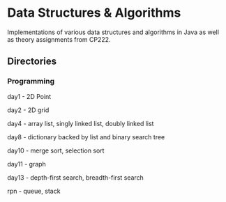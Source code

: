# Data Structures & Algorithms

Implementations of various data structures and algorithms in Java as well as theory assignments from CP222.

## Directories

### Programming

day1 - 2D Point

day2 - 2D grid

day4 - array list, singly linked list, doubly linked list

day8 - dictionary backed by list and binary search tree

day10 - merge sort, selection sort

day11 - graph

day13 - depth-first search, breadth-first search

rpn - queue, stack
